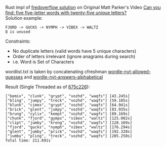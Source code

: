 Rust impl of [fredoverflow solution](https://github.com/fredoverflow/wordle) on
Original Matt Parker's Video [Can you find: five five-letter words with twenty-five unique letters?](https://youtu.be/_-AfhLQfb6w)
<br>
Solution example:
```
FJORD -> GUCKS -> NYMPH -> VIBEX -> WALTZ
Q is unused
```
Constraints:
- No duplicate letters (valid words have 5 unique characters)
- Order of letters irrelevant (ignore anagrams during search)
- i.e. Word is Set of Characters

wordlist.txt is taken by concatenating cfreshman 
[wordle-nyt-allowed-guesses](https://gist.github.com/cfreshman/40608e78e83eb4e1d60b285eb7e9732f) 
and [wordle-nyt-answers-alphabetical](https://gist.github.com/cfreshman/a7b776506c73284511034e63af1017ee)

Result (Single Threaded as of [675c226](https://github.com/CyberThink777/wordle5/commit/675c2265f871417329a43e7c19a45d49e12d77c6)):
```
["bemix", "clunk", "grypt", "vozhd", "waqfs"] [43.245s]
["bling", "jumpy", "treck", "vozhd", "waqfs"] [59.105s]
["blunk", "cimex", "grypt", "vozhd", "waqfs"] [64.941s]
["brick", "glent", "jumpy", "vozhd", "waqfs"] [83.935s]
["brung", "cylix", "kempt", "vozhd", "waqfs"] [89.169s]
["chunk", "fjord", "gymps", "vibex", "waltz"] [125.002s]
["clipt", "jumby", "kreng", "vozhd", "waqfs"] [128.169s]
["fjord", "gucks", "nymph", "vibex", "waltz"] [176.294s]
["glent", "jumby", "prick", "vozhd", "waqfs"] [192.328s]
["jumby", "pling", "treck", "vozhd", "waqfs"] [205.250s]
Total time: 211.691s`
```
